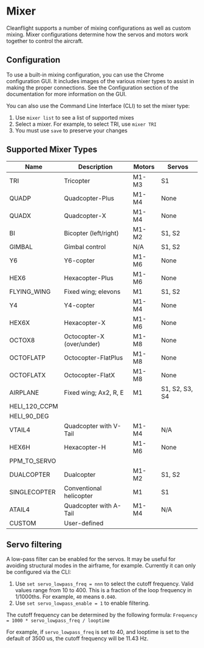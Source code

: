 # Mixer

Cleanflight supports a number of mixing configurations as well as custom mixing.  Mixer configurations determine how the servos and motors work together to control the aircraft.

## Configuration

To use a built-in mixing configuration, you can use the Chrome configuration GUI.  It includes images of the various mixer types to assist in making the proper connections.  See the Configuration section of the documentation for more information on the GUI.

You can also use the Command Line Interface (CLI) to set the mixer type:

1. Use `mixer list` to see a list of supported mixes
2. Select a mixer.  For example, to select TRI, use `mixer TRI`
3. You must use `save` to preserve your changes

## Supported Mixer Types

| Name          | Description               | Motors         | Servos           |
| ------------- | ------------------------- | -------------- | ---------------- |
| TRI           | Tricopter                 | M1-M3          | S1               |
| QUADP         | Quadcopter-Plus           | M1-M4          | None             |
| QUADX         | Quadcopter-X              | M1-M4          | None             |
| BI            | Bicopter (left/right)     | M1-M2          | S1, S2           |
| GIMBAL        | Gimbal control            | N/A            | S1, S2           |
| Y6            | Y6-copter                 | M1-M6          | None             |
| HEX6          | Hexacopter-Plus           | M1-M6          | None             |
| FLYING_WING   | Fixed wing; elevons       | M1             | S1, S2           |
| Y4            | Y4-copter                 | M1-M4          | None             |
| HEX6X         | Hexacopter-X              | M1-M6          | None             |
| OCTOX8        | Octocopter-X (over/under) | M1-M8          | None             |
| OCTOFLATP     | Octocopter-FlatPlus       | M1-M8          | None             |
| OCTOFLATX     | Octocopter-FlatX          | M1-M8          | None             |
| AIRPLANE      | Fixed wing; Ax2, R, E     | M1             | S1, S2, S3, S4   |
| HELI_120_CCPM |                           |                |                  |
| HELI_90_DEG   |                           |                |                  |
| VTAIL4        | Quadcopter with V-Tail    | M1-M4          | N/A              |
| HEX6H         | Hexacopter-H              | M1-M6          | None             |
| PPM_TO_SERVO  |                           |                |                  |
| DUALCOPTER    | Dualcopter                | M1-M2          | S1, S2           |
| SINGLECOPTER  | Conventional helicopter   | M1             | S1               |
| ATAIL4        | Quadcopter with A-Tail    | M1-M4          | N/A              |
| CUSTOM        | User-defined              |                |                  |


## Servo filtering

A low-pass filter can be enabled for the servos.  It may be useful for avoiding structural modes in the airframe, for example.  Currently it can only be configured via the CLI:

1. Use `set servo_lowpass_freq = nnn` to select the cutoff frequency.  Valid values range from 10 to 400.  This is a fraction of the loop frequency in 1/1000ths. For example, `40` means `0.040`.
2. Use `set servo_lowpass_enable = 1` to enable filtering.

The cutoff frequency can be determined by the following formula:
`Frequency = 1000 * servo_lowpass_freq / looptime`

For example, if `servo_lowpass_freq` is set to 40, and looptime is set to the default of 3500 us, the cutoff frequency will be 11.43 Hz.


